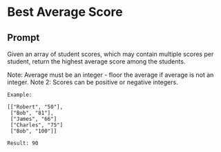 # Best Average Score
## Prompt

Given an array of student scores, which may contain multiple scores per student, 
return the highest average score among the students.

Note: Average must be an integer - floor the average if average is not an integer.
Note 2: Scores can be positive or negative integers.

```
Example:

[["Robert", "50"],
 ["Bob", "81"],
 ["James", "66"]
 ["Charles", "75"]
 ["Bob", "100"]]
 
Result: 90
```
